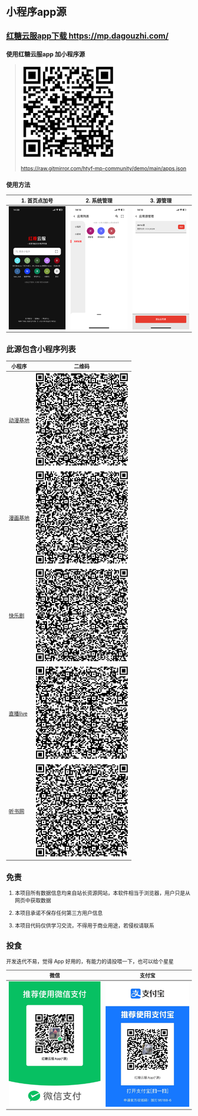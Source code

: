 
# 小程序app源

## [红糖云服app下载 https://mp.dagouzhi.com/ ](https://mp.dagouzhi.com/)

### 使用红糖云服app 加小程序源

> ![](./public/qrcode.png)
>
> https://raw.gitmirror.com/htyf-mp-community/demo/main/apps.json

### 使用方法
| 1. 首页点加号  | 2. 系统管理 | 3. 源管理 |
| ------------- | ------------- | ------------- |
| ![](./public/IMG_5076.png) | ![](./public/IMG_5077.png) | ![](./public/IMG_5078.png)

## 此源包含小程序列表
| 小程序  | 二维码 |
| ------------- | ------------- |
| [动漫基地](https://share.dagouzhi.com/#/pages/index/index?data=%7B%22type%22%3A%22app%22%2C%22name%22%3A%22%E5%8A%A8%E6%BC%AB%E5%9F%BA%E5%9C%B0%22%2C%22appid%22%3A%22animation_996%22%2C%22version%22%3A%220.0.10%22%2C%22appUrlConfig%22%3A%22https%3A%2F%2Fraw.gitmirror.com%2Fhtyf-mp-community%2Fdemo%2Fmain%2Fanimation_996%2Fapp.json%22%2C%22zipUrl%22%3A%22https%3A%2F%2Fraw.gitmirror.com%2Fhtyf-mp-community%2Fdemo%2Fmain%2Fanimation_996%2Fdist.dgz%22%7D)  | [![小程序码](./animation_996/qrcode.png)](https://share.dagouzhi.com/#/pages/index/index?data=%7B%22type%22%3A%22app%22%2C%22name%22%3A%22%E5%8A%A8%E6%BC%AB%E5%9F%BA%E5%9C%B0%22%2C%22appid%22%3A%22animation_996%22%2C%22version%22%3A%220.0.10%22%2C%22appUrlConfig%22%3A%22https%3A%2F%2Fraw.gitmirror.com%2Fhtyf-mp-community%2Fdemo%2Fmain%2Fanimation_996%2Fapp.json%22%2C%22zipUrl%22%3A%22https%3A%2F%2Fraw.gitmirror.com%2Fhtyf-mp-community%2Fdemo%2Fmain%2Fanimation_996%2Fdist.dgz%22%7D) |
| [漫画基地](https://share.dagouzhi.com/#/pages/index/index?data=%7B%22type%22%3A%22app%22%2C%22name%22%3A%22%E6%BC%AB%E7%94%BB%E5%9F%BA%E5%9C%B0%22%2C%22appid%22%3A%22caricature_996%22%2C%22version%22%3A%220.6.25%22%2C%22appUrlConfig%22%3A%22https%3A%2F%2Fraw.gitmirror.com%2Fhtyf-mp-community%2Fdemo%2Fmain%2Fcaricature_996%2Fapp.json%22%2C%22zipUrl%22%3A%22https%3A%2F%2Fraw.gitmirror.com%2Fhtyf-mp-community%2Fdemo%2Fmain%2Fcaricature_996%2Fdist.dgz%22%7D)  | [![小程序码](./caricature_996/qrcode.png)](https://share.dagouzhi.com/#/pages/index/index?data=%7B%22type%22%3A%22app%22%2C%22name%22%3A%22%E6%BC%AB%E7%94%BB%E5%9F%BA%E5%9C%B0%22%2C%22appid%22%3A%22caricature_996%22%2C%22version%22%3A%220.6.25%22%2C%22appUrlConfig%22%3A%22https%3A%2F%2Fraw.gitmirror.com%2Fhtyf-mp-community%2Fdemo%2Fmain%2Fcaricature_996%2Fapp.json%22%2C%22zipUrl%22%3A%22https%3A%2F%2Fraw.gitmirror.com%2Fhtyf-mp-community%2Fdemo%2Fmain%2Fcaricature_996%2Fdist.dgz%22%7D) |
| [快乐剧](https://share.dagouzhi.com/#/pages/index/index?data=%7B%22type%22%3A%22app%22%2C%22name%22%3A%22%E5%BF%AB%E4%B9%90%E5%89%A7%22%2C%22appid%22%3A%22kualeju_996%22%2C%22version%22%3A%220.0.13%22%2C%22appUrlConfig%22%3A%22https%3A%2F%2Fraw.gitmirror.com%2Fhtyf-mp-community%2Fdemo%2Fmain%2Fkualeju_996%2Fapp.json%22%2C%22zipUrl%22%3A%22https%3A%2F%2Fraw.gitmirror.com%2Fhtyf-mp-community%2Fdemo%2Fmain%2Fkualeju_996%2Fdist.dgz%22%7D)  | [![小程序码](./kualeju_996/qrcode.png)](https://share.dagouzhi.com/#/pages/index/index?data=%7B%22type%22%3A%22app%22%2C%22name%22%3A%22%E5%BF%AB%E4%B9%90%E5%89%A7%22%2C%22appid%22%3A%22kualeju_996%22%2C%22version%22%3A%220.0.13%22%2C%22appUrlConfig%22%3A%22https%3A%2F%2Fraw.gitmirror.com%2Fhtyf-mp-community%2Fdemo%2Fmain%2Fkualeju_996%2Fapp.json%22%2C%22zipUrl%22%3A%22https%3A%2F%2Fraw.gitmirror.com%2Fhtyf-mp-community%2Fdemo%2Fmain%2Fkualeju_996%2Fdist.dgz%22%7D) |
| [直播live](https://share.dagouzhi.com/#/pages/index/index?data=%7B%22type%22%3A%22app%22%2C%22name%22%3A%22%E7%9B%B4%E6%92%ADlive%22%2C%22appid%22%3A%22live_996%22%2C%22version%22%3A%220.0.23%22%2C%22appUrlConfig%22%3A%22https%3A%2F%2Fraw.gitmirror.com%2Fhtyf-mp-community%2Fdemo%2Fmain%2Flive_996%2Fapp.json%22%2C%22zipUrl%22%3A%22https%3A%2F%2Fraw.gitmirror.com%2Fhtyf-mp-community%2Fdemo%2Fmain%2Flive_996%2Fdist.dgz%22%7D)  | [![小程序码](./live_996/qrcode.png)](https://share.dagouzhi.com/#/pages/index/index?data=%7B%22type%22%3A%22app%22%2C%22name%22%3A%22%E7%9B%B4%E6%92%ADlive%22%2C%22appid%22%3A%22live_996%22%2C%22version%22%3A%220.0.23%22%2C%22appUrlConfig%22%3A%22https%3A%2F%2Fraw.gitmirror.com%2Fhtyf-mp-community%2Fdemo%2Fmain%2Flive_996%2Fapp.json%22%2C%22zipUrl%22%3A%22https%3A%2F%2Fraw.gitmirror.com%2Fhtyf-mp-community%2Fdemo%2Fmain%2Flive_996%2Fdist.dgz%22%7D) |
| [听书网](https://share.dagouzhi.com/#/pages/index/index?data=%7B%22type%22%3A%22app%22%2C%22name%22%3A%22%E5%90%AC%E4%B9%A6%E7%BD%91%22%2C%22appid%22%3A%22ting_996%22%2C%22version%22%3A%220.0.31%22%2C%22appUrlConfig%22%3A%22https%3A%2F%2Fraw.gitmirror.com%2Fhtyf-mp-community%2Fdemo%2Fmain%2Fting_996%2Fapp.json%22%2C%22zipUrl%22%3A%22https%3A%2F%2Fraw.gitmirror.com%2Fhtyf-mp-community%2Fdemo%2Fmain%2Fting_996%2Fdist.dgz%22%7D)  | [![小程序码](./ting_996/qrcode.png)](https://share.dagouzhi.com/#/pages/index/index?data=%7B%22type%22%3A%22app%22%2C%22name%22%3A%22%E5%90%AC%E4%B9%A6%E7%BD%91%22%2C%22appid%22%3A%22ting_996%22%2C%22version%22%3A%220.0.31%22%2C%22appUrlConfig%22%3A%22https%3A%2F%2Fraw.gitmirror.com%2Fhtyf-mp-community%2Fdemo%2Fmain%2Fting_996%2Fapp.json%22%2C%22zipUrl%22%3A%22https%3A%2F%2Fraw.gitmirror.com%2Fhtyf-mp-community%2Fdemo%2Fmain%2Fting_996%2Fdist.dgz%22%7D) |

## 免责

1. 本项目所有数据信息均来自站长资源网站，本软件相当于浏览器，用户只是从网页中获取数据

2. 本项目承诺不保存任何第三方用户信息

3. 本项目代码仅供学习交流，不得用于商业用途，若侵权请联系

## 投食

开发迭代不易，觉得 App 好用的，有能力的请投喂一下，也可以给个星星

| 微信  | 支付宝 |
| ------------- | ------------- |
| ![小程序码](./public/IMG_5087.jpg)  | ![小程序码](./public/IMG_5088.jpg) |
